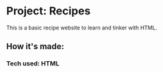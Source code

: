# Project: Recipes

This is a basic recipe website to learn and tinker with HTML.

## How it's made:
### Tech used: HTML

